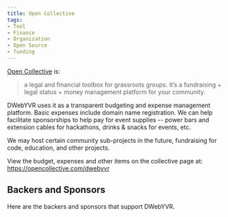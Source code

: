 ```yaml
---
title: Open Collective
tags:
- Tool
- Finance
- Organization
- Open Source
- funding
---
```

[Open Collective](https://opencollective.com) is:

> a legal and financial toolbox for grassroots groups. It’s a fundraising + legal status + money management platform for your community.

DWebYVR uses it as a transparent budgeting and expense management platform. Basic expenses include domain name registration. We can help facilitate sponsorships to help pay for event supplies -- power bars and extension cables for hackathons, drinks & snacks for events, etc.

We may host certain community sub-projects in the future, fundraising for code, education, and other projects.

View the budget, expenses and other items on the collective page at: <https://opencollective.com/dwebyvr>

## Backers and Sponsors

Here are the backers and sponsors that support DWebYVR.

<script src="https://opencollective.com/dwebyvr/banner.js"></script>
